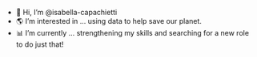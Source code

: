 - 👋 Hi, I’m @isabella-capachietti
- 🌎 I’m interested in ... using data to help save our planet.
- 📊 I’m currently ... strengthening my skills and searching for a new role to do just that! 

<!---
isabella-capachietti/isabella-capachietti is a ✨ special ✨ repository because its `README.md` (this file) appears on your GitHub profile.
You can click the Preview link to take a look at your changes.
--->

